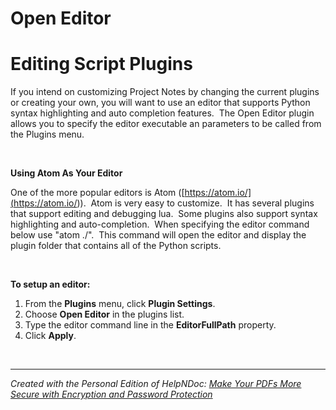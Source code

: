# Open Editor

# Editing Script Plugins

If you intend on customizing Project Notes by changing the current plugins or creating your own, you will want to use an editor that supports Python syntax highlighting and auto completion features.&nbsp; The Open Editor plugin allows you to specify the editor executable an parameters to be called from the Plugins menu.

&nbsp;

**Using Atom As Your Editor**

One of the more popular editors is Atom ([https://atom.io/](<https://atom.io/>)).&nbsp; Atom is very easy to customize.&nbsp; It has several plugins that support editing and debugging lua.&nbsp; Some plugins also support syntax highlighting and auto-completion.&nbsp; When specifying the editor command below use "atom ./".&nbsp; This command will open the editor and display the plugin folder that contains all of the Python scripts.

&nbsp;

**To setup an editor:**

1. From the **Plugins** menu, click **Plugin Settings**.
1. Choose **Open Editor** in the plugins list.
1. Type the editor command line in the **EditorFullPath** property.
1. Click **Apply**.

&nbsp;


***
_Created with the Personal Edition of HelpNDoc: [Make Your PDFs More Secure with Encryption and Password Protection](<https://www.helpndoc.com/step-by-step-guides/how-to-generate-an-encrypted-password-protected-pdf-document/>)_
